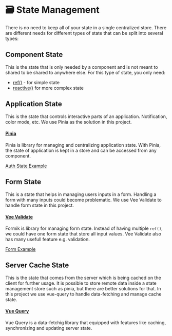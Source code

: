 # 🗃️ State Management

There is no need to keep all of your state in a single centralized store. There are different needs for different types of state that can be split into several types:

## Component State

This is the state that is only needed by a component and is not meant to shared to be shared to anywhere else. For this type of state, you only need:

- [ref()](https://vuejs.org/api/reactivity-core#ref) - for simple state
- [reactive()](https://vuejs.org/api/reactivity-core#reactive) for more complex state

## Application State

This is the state that controls interactive parts of an application. Notification, color mode, etc. We use Pinia as the solution in this project.

#### [Pinia](https://pinia.vuejs.org)

Pinia is library for managing and centralizing application state. With Pinia, the state of application is kept in a store and can be accessed from any component.

[Auth State Example](../src/stores/useAuthStore.ts)

## Form State

This is a state that helps in managing users inputs in a form. Handling a form with many inputs could become problematic. We use Vee Validate to handle form state in this project.

#### [Vee Validate](https://vee-validate.logaretm.com)

Formik is library for managing form state. Instead of having multiple `ref()`, we could have one form state that store all input values. Vee Validate also has many usefull feature e.g. validation.

[Form Example](../src/modules/auth/components/LoginForm.vue)

## Server Cache State

This is the state that comes from the server which is being cached on the client for further usage. It is possible to store remote data inside a state management store such as pinia, but there are better solutions for that. In this project we use vue-query to handle data-fetching and manage cache state.

#### [Vue Query](https://tanstack.com/query/v5/docs/framework/vue/overview)

Vue Query is a data-fetchig library that equipped with features like caching, synchronizing and updating server state.
